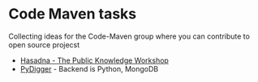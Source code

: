 # Code Maven tasks

Collecting ideas for the Code-Maven group where you can contribute to open source
projecst

* [Hasadna - The Public Knowledge Workshop](https://www.hasadna.org.il/)
* [PyDigger](https://pydigger.com/) - Backend is Python, MongoDB

